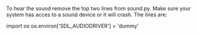 To hear the sound remove the top two lines from sound.py. Make sure your system has acces to a sound device or it will crash. The lines are:

import os
os.environ['SDL_AUDIODRIVER'] = 'dummy'
